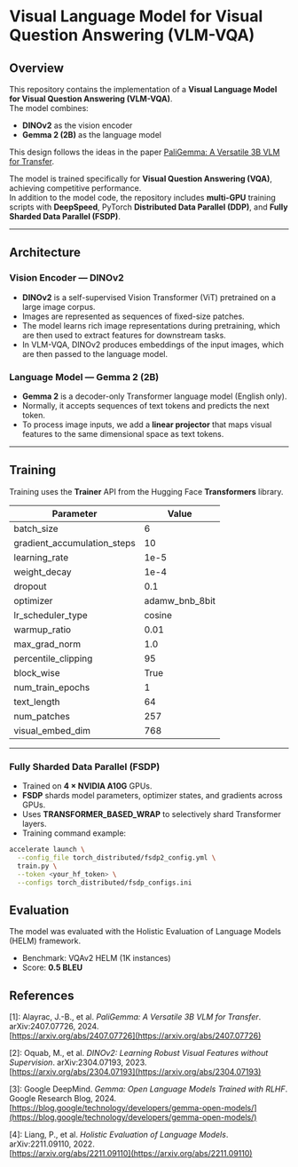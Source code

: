 # Visual Language Model for Visual Question Answering (VLM-VQA)

## Overview

This repository contains the implementation of a **Visual Language Model for Visual Question Answering (VLM-VQA)**.  
The model combines:

- **DINOv2** as the vision encoder
- **Gemma 2 (2B)** as the language model

This design follows the ideas in the paper [PaliGemma: A Versatile 3B VLM for Transfer](https://arxiv.org/abs/2407.07726).

The model is trained specifically for **Visual Question Answering (VQA)**, achieving competitive performance.  
In addition to the model code, the repository includes **multi-GPU** training scripts with **DeepSpeed**, PyTorch **Distributed Data Parallel (DDP)**, and **Fully Sharded Data Parallel (FSDP)**.

---

## Architecture

### Vision Encoder — DINOv2
- **DINOv2** is a self-supervised Vision Transformer (ViT) pretrained on a large image corpus.
- Images are represented as sequences of fixed-size patches.
- The model learns rich image representations during pretraining, which are then used to extract features for downstream tasks.
- In VLM-VQA, DINOv2 produces embeddings of the input images, which are then passed to the language model.

### Language Model — Gemma 2 (2B)
- **Gemma 2** is a decoder-only Transformer language model (English only).
- Normally, it accepts sequences of text tokens and predicts the next token.
- To process image inputs, we add a **linear projector** that maps visual features to the same dimensional space as text tokens.

---

## Training

Training uses the **Trainer** API from the Hugging Face **Transformers** library.

| Parameter                   | Value             |
|-----------------------------|-------------------|
| batch_size                  | 6                 |
| gradient_accumulation_steps | 10                |
| learning_rate               | 1e-5              |
| weight_decay                | 1e-4              |
| dropout                     | 0.1               |
| optimizer                   | adamw_bnb_8bit    |
| lr_scheduler_type           | cosine            |
| warmup_ratio                | 0.01              |
| max_grad_norm               | 1.0               |
| percentile_clipping         | 95                |
| block_wise                  | True              |
| num_train_epochs            | 1                 |
| text_length                 | 64                |
| num_patches                 | 257               |
| visual_embed_dim            | 768               |

---

### Fully Sharded Data Parallel (FSDP)

- Trained on **4 × NVIDIA A10G** GPUs.
- **FSDP** shards model parameters, optimizer states, and gradients across GPUs.
- Uses **TRANSFORMER_BASED_WRAP** to selectively shard Transformer layers.
- Training command example:

```bash
accelerate launch \
  --config_file torch_distributed/fsdp2_config.yml \
  train.py \
  --token <your_hf_token> \
  --configs torch_distributed/fsdp_configs.ini
```



## Evaluation
The model was evaluated with the Holistic Evaluation of Language Models (HELM) framework.
- Benchmark: VQAv2 HELM (1K instances)
- Score: **0.5 BLEU**


## References

[1]: Alayrac, J.-B., et al. *PaliGemma: A Versatile 3B VLM for Transfer*. arXiv:2407.07726, 2024.  
[https://arxiv.org/abs/2407.07726](https://arxiv.org/abs/2407.07726)

[2]: Oquab, M., et al. *DINOv2: Learning Robust Visual Features without Supervision*. arXiv:2304.07193, 2023.  
[https://arxiv.org/abs/2304.07193](https://arxiv.org/abs/2304.07193)

[3]: Google DeepMind. *Gemma: Open Language Models Trained with RLHF*. Google Research Blog, 2024.  
[https://blog.google/technology/developers/gemma-open-models/](https://blog.google/technology/developers/gemma-open-models/)

[4]: Liang, P., et al. *Holistic Evaluation of Language Models*. arXiv:2211.09110, 2022.  
[https://arxiv.org/abs/2211.09110](https://arxiv.org/abs/2211.09110)

